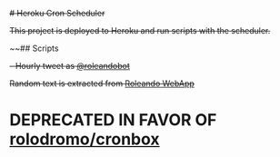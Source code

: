 ~~# Heroku Cron Scheduler~~

~~This project is deployed to Heroku and run scripts with the scheduler.~~

~~## Scripts

~~- Hourly tweet as [@roleandobot](https://twitter.com/roleandobot)~~

~~Random text is extracted from [Roleando WebApp](https://roleando.herokuapp.com/generadores/)~~

# DEPRECATED IN FAVOR OF [rolodromo/cronbox](https://github.com/rolodromo/cronbox)
